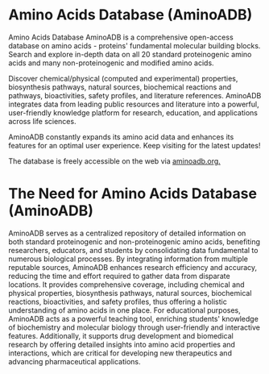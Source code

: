 # Amino Acids Database (AminoADB)

Amino Acids Database
AminoADB is a comprehensive open-access database on amino acids - proteins' fundamental molecular building blocks. Search and explore in-depth data on all 20 standard proteinogenic amino acids and many non-proteinogenic and modified amino acids.

Discover chemical/physical (computed and experimental) properties, biosynthesis pathways, natural sources, biochemical reactions and pathways, bioactivities, safety profiles, and literature references. AminoADB integrates data from leading public resources and literature into a powerful, user-friendly knowledge platform for research, education, and applications across life sciences.

AminoADB constantly expands its amino acid data and enhances its features for an optimal user experience. Keep visiting for the latest updates!

The database is freely accessible on the web via [aminoadb.org.](https://aminoadb.org/) 


# The Need for Amino Acids Database (AminoADB)
AminoADB serves as a centralized repository of detailed information on both standard proteinogenic and non-proteinogenic amino acids, benefiting researchers, educators, and students by consolidating data fundamental to numerous biological processes. By integrating information from multiple reputable sources, AminoADB enhances research efficiency and accuracy, reducing the time and effort required to gather data from disparate locations. It provides comprehensive coverage, including chemical and physical properties, biosynthesis pathways, natural sources, biochemical reactions, bioactivities, and safety profiles, thus offering a holistic understanding of amino acids in one place. For educational purposes, AminoADB acts as a powerful teaching tool, enriching students' knowledge of biochemistry and molecular biology through user-friendly and interactive features. Additionally, it supports drug development and biomedical research by offering detailed insights into amino acid properties and interactions, which are critical for developing new therapeutics and advancing pharmaceutical applications.
